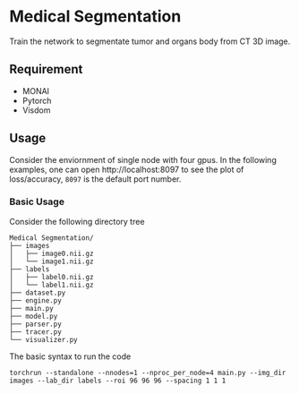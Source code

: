 # Medical Segmentation

Train the network to segmentate tumor and organs body from CT 3D image.

## Requirement
- MONAI
- Pytorch
- Visdom

## Usage

Consider the enviornment of single node with four gpus. In the following examples, one can open http://localhost:8097 to see the plot of loss/accuracy, `8097` is the default port number.

### Basic Usage
Consider the following directory tree

```
Medical Segmentation/
├── images
│   ├── image0.nii.gz
│   └── image1.nii.gz
├── labels
│   ├── label0.nii.gz
│   └── label1.nii.gz
├── dataset.py
├── engine.py
├── main.py
├── model.py
├── parser.py
├── tracer.py
└── visualizer.py

```
The basic syntax to run the code
```
torchrun --standalone --nnodes=1 --nproc_per_node=4 main.py --img_dir images --lab_dir labels --roi 96 96 96 --spacing 1 1 1
```
